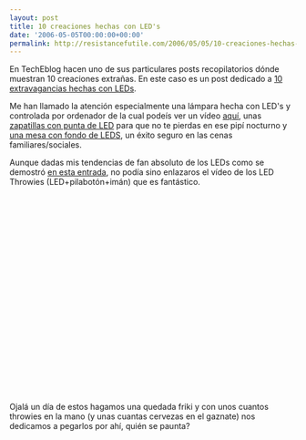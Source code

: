 ```yaml
---
layout: post
title: 10 creaciones hechas con LED's
date: '2006-05-05T00:00:00+00:00'
permalink: http://resistancefutile.com/2006/05/05/10-creaciones-hechas-con-leds/
---
```

En TechEblog hacen uno de sus particulares posts recopilatorios dónde muestran 10 creaciones extrañas. En este caso es un post dedicado a <a href="http://www.techeblog.com/index.php/tech-gadget/top-10-coolest-led-creations">10 extravagancias hechas con LEDs</a>.

Me han llamado la atención especialmente una lámpara hecha con LED's y controlada por ordenador de la cual podeís ver un vídeo <a href="http://www.youtube.com/watch?v=P7tozOM_XD0">aquí</a>, unas <a href="http://brightfeetslippers.com/store/index.php?main_page=featured_products&disp_order=5&Itemid=29">zapatillas con punta de LED</a> para que no te pierdas en ese pipí nocturno y <a href="http://makezine.com/pub/ev/150">una mesa con fondo de LEDS</a>, un éxito seguro en las cenas familiares/sociales.

Aunque dadas mis tendencias de fan absoluto de los LEDs como se demostró <a href="http://resistancefutile.blogspot.com/2006/04/geek-graffiti-con-led-throwies.html">en esta entrada</a>, no podía sino enlazaros el vídeo de los LED Throwies (LED+pilabotón+imán) que es fantástico. 

<object width="425" height="350"><param name="movie" value="http://www.youtube.com/v/S6-v3Z-qOAU"></param><embed src="http://www.youtube.com/v/S6-v3Z-qOAU" type="application/x-shockwave-flash" width="425" height="350"></embed></object>

Ojalá un día de estos hagamos una quedada friki y con unos cuantos throwies en la mano (y unas cuantas cervezas en el gaznate) nos dedicamos a pegarlos por ahí, quién se paunta?
